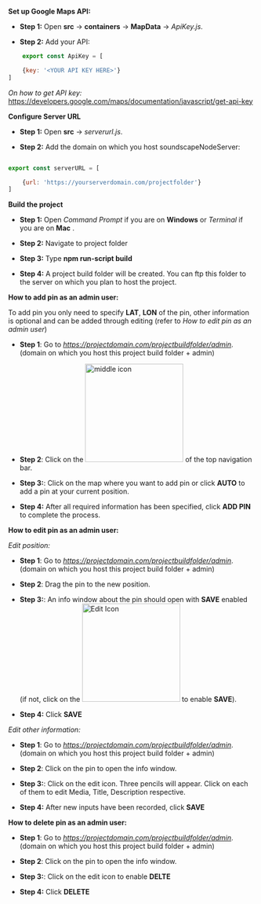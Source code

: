 **Set up Google Maps API:**

- **Step 1:** Open **src** -> **containers** -> **MapData** -> *ApiKey.js*.

- **Step 2:** Add your API: 
```javascript
    export const ApiKey = [

    {key: '<YOUR API KEY HERE>'}
]
```
    
_On how to get API key:_
https://developers.google.com/maps/documentation/javascript/get-api-key




**Configure Server URL**


- **Step 1:** Open **src** -> *serverurl.js*.

- **Step 2:** Add the domain on which you host soundscapeNodeServer: 
```javascript

export const serverURL = [

    {url: 'https://yourserverdomain.com/projectfolder'}
]
```



**Build the project**


- **Step 1:** Open *Command Prompt* if you are on **Windows** or *Terminal* if you are on **Mac** .

- **Step 2:** Navigate to project folder

- **Step 3:** Type **npm run-script build**

- **Step 4:** A project build folder will be created. You can ftp this folder to the server on which you plan to host the project.



**How to add pin as an admin user:**

To add pin you only need to specify **LAT**, **LON** of the pin, other information is optional and can be added through editing (refer to *How to edit pin as an admin user*)


- **Step 1**: Go to *https://projectdomain.com/projectbuildfolder/admin*. (domain on which you host this project build folder + admin)

- **Step 2**: Click on the <img src="./img/addPinBtn.png" alt="middle icon" width="200"/> of the top navigation bar.

- **Step 3:**: Click on the map where you want to add pin or click **AUTO** to add a pin at your current position.

- **Step 4:** After all required information has been specified, click **ADD PIN** to complete the process.



**How to edit pin as an admin user:**

*Edit position:*

- **Step 1**: Go to *https://projectdomain.com/projectbuildfolder/admin*. (domain on which you host this project build folder + admin)

- **Step 2**: Drag the pin to the new position.

- **Step 3:**: An info window about the pin should open with **SAVE** enabled (if not, click on the <img src="./img/EditPinSanstext.png" alt="Edit Icon" width="200"/> to enable **SAVE**).

- **Step 4:** Click **SAVE**


*Edit other information:*

- **Step 1**: Go to *https://projectdomain.com/projectbuildfolder/admin*. (domain on which you host this project build folder + admin)

- **Step 2**: Click on the pin to open the info window.

- **Step 3:**: Click on the edit icon. Three pencils will appear. Click on each of them to edit Media, Title, Description respective.

- **Step 4:** After new inputs have been recorded, click **SAVE**




**How to delete pin as an admin user:**

- **Step 1**: Go to *https://projectdomain.com/projectbuildfolder/admin*. (domain on which you host this project build folder + admin)

- **Step 2**: Click on the pin to open the info window.

- **Step 3:**: Click on the edit icon to enable **DELTE**

- **Step 4:** Click **DELETE**